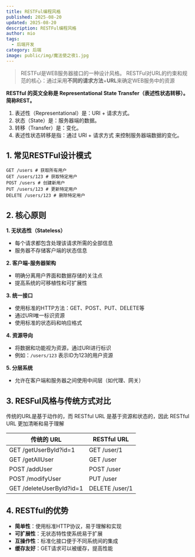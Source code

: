 ```yaml
---
title: RESTFul编程风格
published: 2025-08-20
updated: 2025-08-20
description: RESTFul编程风格
author: mio
tags:
  - 后端开发
category: 后端
image: public/img/魔法使之夜1.jpg
---
```

> RESTFul是WEB服务器接口的一种设计风格。
> RESTFul对URL的约束和规范的核心：通过采用**不同的请求方法**+**URL**来确定WEB服务中的资源

**RESTful 的英文全称是 Representational State Transfer（表述性状态转移）。简称REST。**

1. 表述性（Representational）是：URI + 请求方式。 
2. 状态（State）是：服务器端的数据。 
3. 转移（Transfer）是：变化。 
4. 表述性状态转移是指：通过 URI + 请求方式 来控制服务器端数据的变化。

## 1. 常见RESTFul设计模式

```text
GET /users # 获取所有用户 
GET /users/123 # 获取特定用户 
POST /users # 创建新用户 
PUT /users/123 # 更新特定用户 
DELETE /users/123 # 删除特定用户
```

## 2. 核心原则

**1. 无状态性（Stateless）**

- 每个请求都包含处理该请求所需的全部信息
- 服务器不存储客户端的状态信息

**2. 客户端-服务器架构**

- 明确分离用户界面和数据存储的关注点
- 提高系统的可移植性和可扩展性

**3. 统一接口**

- 使用标准的HTTP方法：GET、POST、PUT、DELETE等
- 通过URI唯一标识资源
- 使用标准的状态码和响应格式

**4. 资源导向**

- 将数据和功能视为资源，通过URI进行标识
- 例如：`/users/123` 表示ID为123的用户资源

**5. 分层系统**

- 允许在客户端和服务器之间使用中间层（如代理、网关）

## 3. RESFul风格与传统方式对比

传统的URL是基于动作的，而 RESTful URL 是基于资源和状态的，因此 RESTful URL 更加清晰和易于理解

| **传统的 URL**              | **RESTful URL** |
| ------------------------ | --------------- |
| GET /getUserById?id=1    | GET /user/1     |
| GET /getAllUser          | GET /user       |
| POST /addUser            | POST /user      |
| POST /modifyUser         | PUT /user       |
| GET /deleteUserById?id=1 | DELETE /user/1  |

## 4. RESTful的优势

- **简单性**：使用标准HTTP协议，易于理解和实现
- **可扩展性**：无状态特性使系统易于扩展
- **互操作性**：标准化接口便于不同系统间的集成
- **缓存友好**：GET请求可以被缓存，提高性能
